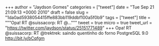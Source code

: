 
+++
author = "Jaydson Gomes"
categories = ["tweet"]
date = "Tue Sep 21 21:09:13 +0000 2010"
draft = false
slug = "1da0ad5938054415ffe883bb119ddbf100a5f0b9"
tags = ["tweet"]
title = """Opa! RT @suissacorp: RT @..."""
tweet = true
micro = true
tweet_url = "https://twitter.com/jaydson/status/25151771489"
+++
Opa! RT @suissacorp: RT @trektrek: saindo quentinho do forno PostgreSQL 9.0 http://bit.ly/bCqfgm
